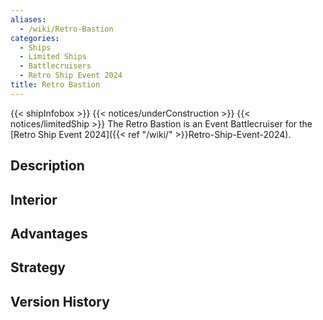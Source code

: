 ```yaml
---
aliases:
  - /wiki/Retro-Bastion
categories:
  - Ships
  - Limited Ships
  - Battlecruisers
  - Retro Ship Event 2024
title: Retro Bastion
---
```


{{< shipInfobox >}} {{< notices/underConstruction >}} {{< notices/limitedShip >}} The Retro Bastion is an Event Battlecruiser for the [Retro Ship Event 2024]({{< ref "/wiki/" >}}Retro-Ship-Event-2024).

## Description

## Interior

## Advantages

## Strategy

## Version History
